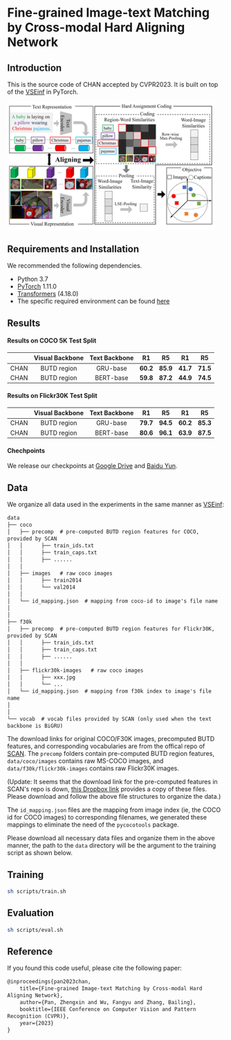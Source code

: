 # Fine-grained Image-text Matching by Cross-modal Hard Aligning Network

## Introduction
This is the source code of CHAN accepted by CVPR2023. It is built on top of the [VSEinf](https://github.com/woodfrog/vse_infty) in PyTorch. 

<img src="docs/img/framework.png" width="95%">

## Requirements and Installation
We recommended the following dependencies.

* Python 3.7
* [PyTorch](http://pytorch.org/) 1.11.0
* [Transformers](https://github.com/huggingface/transformers) (4.18.0)
* The specific required environment can be found [here](requirements.txt)

## Results
#### Results on COCO 5K Test Split

| |Visual Backbone|Text Backbone|R1|R5|R1|R5|
|---|:---:|:---:|---|---|---|---|
|CHAN | BUTD region |GRU-base|**60.2**|**85.9**|**41.7**|**71.5**|
|CHAN | BUTD region |BERT-base|**59.8**|**87.2**|**44.9**|**74.5**|

#### Results on Flickr30K Test Split

| |Visual Backbone|Text Backbone|R1|R5|R1|R5|
|---|:---:|:---:|---|---|---|---|
|CHAN | BUTD region |GRU-base|**79.7**|**94.5**|**60.2**|**85.3**|
|CHAN | BUTD region |BERT-base|**80.6**|**96.1**|**63.9**|**87.5**|

#### Chechpoints
We release our checkpoints at [Google Drive](https://drive.google.com/drive/folders/1nYZ0snCZFHqMq-rzbRXbXp5SwE-fbchg?usp=drive_link) and [Baidu Yun](https://pan.baidu.com/s/1iAfWt9IUUOrusHS7pOBMZQ?pwd=4b5p).

## Data
We organize all data used in the experiments in the same manner as [VSEinf](https://github.com/woodfrog/vse_infty):

```
data
├── coco
│   ├── precomp  # pre-computed BUTD region features for COCO, provided by SCAN
│   │      ├── train_ids.txt
│   │      ├── train_caps.txt
│   │      ├── ......
│   │
│   ├── images   # raw coco images
│   │      ├── train2014
│   │      └── val2014
│   │
│   └── id_mapping.json  # mapping from coco-id to image's file name
│   
│
├── f30k
│   ├── precomp  # pre-computed BUTD region features for Flickr30K, provided by SCAN
│   │      ├── train_ids.txt
│   │      ├── train_caps.txt
│   │      ├── ......
│   │
│   ├── flickr30k-images   # raw coco images
│   │      ├── xxx.jpg
│   │      └── ...
│   └── id_mapping.json  # mapping from f30k index to image's file name
│
│
└── vocab  # vocab files provided by SCAN (only used when the text backbone is BiGRU)
```

The download links for original COCO/F30K images, precomputed BUTD features, and corresponding vocabularies are from the offical repo of [SCAN](https://github.com/kuanghuei/SCAN#download-data). The ```precomp``` folders contain pre-computed BUTD region features, ```data/coco/images``` contains raw MS-COCO images, and ```data/f30k/flickr30k-images``` contains raw Flickr30K images. 

(Update: It seems that the download link for the pre-computed features in SCAN's repo is down, [this Dropbox link](https://www.dropbox.com/sh/qp3fw9hqegpm914/AAC3D3kqkh5i4cgZOfVmlWCDa?dl=0) provides a copy of these files. Please download and follow the above file structures to organize the data.)

The ```id_mapping.json``` files are the mapping from image index (ie, the COCO id for COCO images) to corresponding filenames, we generated these mappings to eliminate the need of the ```pycocotools``` package. 

Please download all necessary data files and organize them in the above manner, the path to the ```data``` directory will be the argument to the training script as shown below.

## Training

```bash
sh scripts/train.sh
```

## Evaluation

```bash
sh scripts/eval.sh
```

## Reference

If you found this code useful, please cite the following paper:
```
@inproceedings{pan2023chan,
    title={Fine-grained Image-text Matching by Cross-modal Hard Aligning Network},
    author={Pan, Zhengxin and Wu, Fangyu and Zhang, Bailing},
    booktitle={IEEE Conference on Computer Vision and Pattern Recognition (CVPR)},
    year={2023}
} 
```

